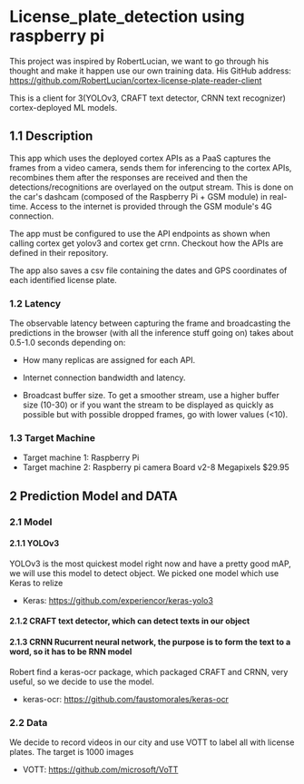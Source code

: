 # License_plate_detection using raspberry pi

This project was inspired by RobertLucian, we want to go through his thought and make it happen use our own training data.
His GitHub address: https://github.com/RobertLucian/cortex-license-plate-reader-client

This is a client for 3(YOLOv3, CRAFT text detector, CRNN text recognizer) cortex-deployed ML models. 

## 1.1 Description

This app which uses the deployed cortex APIs as a PaaS captures the frames from a video camera, sends them for inferencing to the cortex APIs, recombines them after the responses are received and then the detections/recognitions are overlayed on the output stream. This is done on the car's dashcam (composed of the Raspberry Pi + GSM module) in real-time. Access to the internet is provided through the GSM module's 4G connection.

The app must be configured to use the API endpoints as shown when calling cortex get yolov3 and cortex get crnn. Checkout how the APIs are defined in their repository.

The app also saves a csv file containing the dates and GPS coordinates of each identified license plate.

### 1.2 Latency

The observable latency between capturing the frame and broadcasting the predictions in the browser (with all the inference stuff going on) takes about 0.5-1.0 seconds depending on:

* How many replicas are assigned for each API.

* Internet connection bandwidth and latency.

* Broadcast buffer size. To get a smoother stream, use a higher buffer size (10-30) or if you want the stream to be displayed as quickly as possible but with possible dropped frames, go with lower values (<10).

### 1.3 Target Machine

* Target machine 1: Raspberry Pi
* Target machine 2: Raspberry pi camera Board v2-8 Megapixels $29.95

## 2 Prediction Model and DATA
### 2.1 Model 
#### 2.1.1 YOLOv3

YOLOv3 is the most quickest model right now and have a pretty good mAP, we will use this model to detect object. 
We picked one model which use Keras to relize
* Keras: https://github.com/experiencor/keras-yolo3

#### 2.1.2 CRAFT text detector, which can detect texts in our object
#### 2.1.3 CRNN Rucurrent neural network, the purpose is to form the text to a word, so it has to be RNN model

Robert find a keras-ocr package, which packaged CRAFT and CRNN, very useful, so we decide to use the model. 
* keras-ocr: https://github.com/faustomorales/keras-ocr

### 2.2 Data

We decide to record videos in our city and use VOTT to label all with license plates. The target is 1000 images
* VOTT: https://github.com/microsoft/VoTT
